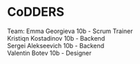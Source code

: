 # CoDDERS

Team:
  Emma Georgieva 10b - Scrum Trainer <br>
  Kristiqn Kostadinov 10b - Backend <br>
  Sergei Alekseevich 10b - Backend <br>
  Valentin Botev 10b - Designer
